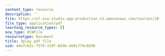 ```yaml
---
content_type: resource
description: ''
file: https://ol-ocw-studio-app-production.s3.amazonaws.com/courses/18-086-mathematical-methods-for-engineers-ii-spring-2006/44e7cb2c7570310fbb9be68cf74c0298_fpwsw7SdkyY.pdf
file_type: application/pdf
learning_resource_types: []
ocw_type: OCWFile
resourcetype: Document
title: 3play pdf file
uid: 44e7cb2c-7570-310f-bb9b-e68cf74c0298
---
```

